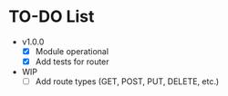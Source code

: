 # TO-DO List

- v1.0.0
  - [x] Module operational
  - [x] Add tests for router
- WIP
  - [ ] Add route types (GET, POST, PUT, DELETE, etc.)
